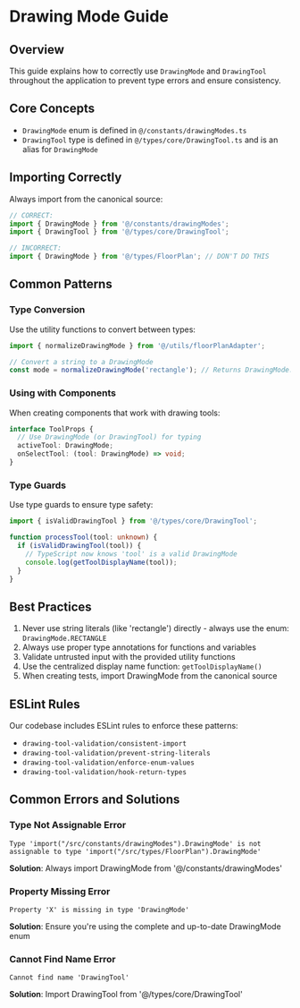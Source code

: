 
# Drawing Mode Guide

## Overview

This guide explains how to correctly use `DrawingMode` and `DrawingTool` throughout the application to prevent type errors and ensure consistency.

## Core Concepts

- `DrawingMode` enum is defined in `@/constants/drawingModes.ts`
- `DrawingTool` type is defined in `@/types/core/DrawingTool.ts` and is an alias for `DrawingMode`

## Importing Correctly

Always import from the canonical source:

```typescript
// CORRECT:
import { DrawingMode } from '@/constants/drawingModes';
import { DrawingTool } from '@/types/core/DrawingTool';

// INCORRECT:
import { DrawingMode } from '@/types/FloorPlan'; // DON'T DO THIS
```

## Common Patterns

### Type Conversion

Use the utility functions to convert between types:

```typescript
import { normalizeDrawingMode } from '@/utils/floorPlanAdapter';

// Convert a string to a DrawingMode
const mode = normalizeDrawingMode('rectangle'); // Returns DrawingMode.RECTANGLE
```

### Using with Components

When creating components that work with drawing tools:

```typescript
interface ToolProps {
  // Use DrawingMode (or DrawingTool) for typing
  activeTool: DrawingMode;
  onSelectTool: (tool: DrawingMode) => void;
}
```

### Type Guards

Use type guards to ensure type safety:

```typescript
import { isValidDrawingTool } from '@/types/core/DrawingTool';

function processTool(tool: unknown) {
  if (isValidDrawingTool(tool)) {
    // TypeScript now knows 'tool' is a valid DrawingMode
    console.log(getToolDisplayName(tool));
  }
}
```

## Best Practices

1. Never use string literals (like 'rectangle') directly - always use the enum: `DrawingMode.RECTANGLE`
2. Always use proper type annotations for functions and variables
3. Validate untrusted input with the provided utility functions
4. Use the centralized display name function: `getToolDisplayName()`
5. When creating tests, import DrawingMode from the canonical source

## ESLint Rules

Our codebase includes ESLint rules to enforce these patterns:

- `drawing-tool-validation/consistent-import`
- `drawing-tool-validation/prevent-string-literals`
- `drawing-tool-validation/enforce-enum-values`
- `drawing-tool-validation/hook-return-types`

## Common Errors and Solutions

### Type Not Assignable Error

```
Type 'import("/src/constants/drawingModes").DrawingMode' is not assignable to type 'import("/src/types/FloorPlan").DrawingMode'
```

**Solution**: Always import DrawingMode from '@/constants/drawingModes'

### Property Missing Error

```
Property 'X' is missing in type 'DrawingMode'
```

**Solution**: Ensure you're using the complete and up-to-date DrawingMode enum

### Cannot Find Name Error

```
Cannot find name 'DrawingTool'
```

**Solution**: Import DrawingTool from '@/types/core/DrawingTool'

